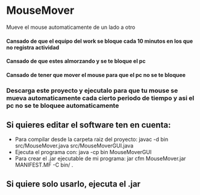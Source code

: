 # MouseMover

Mueve el mouse automaticamente de un lado a otro

#### Cansado de que el equipo del work se bloque cada 10 minutos en los que no registra actividad

#### Cansado de que estes almorzando y se te bloque el pc

#### Cansado de tener que mover el mouse para que el pc no se te bloquee

### Descarga este proyecto y ejecutalo para que tu mouse se mueva automaticamente cada cierto periodo de tiempo y asi el pc no se te bloquee automaticamente

## Si quieres editar el software ten en cuenta:

- Para compilar desde la carpeta raiz del proyecto: javac -d bin src/MouseMover.java src/MouseMoverGUI.java
- Ejecuta el programa con: java -cp bin MouseMoverGUI
- Para crear el .jar ejecutable de mi programa: jar cfm MouseMover.jar MANIFEST.MF -C bin/ .

## Si quiere solo usarlo, ejecuta el .jar
